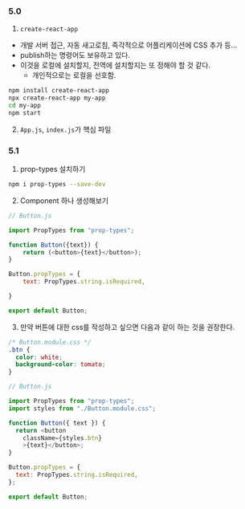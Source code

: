 ### 5.0

1. `create-react-app`
- 개발 서버 접근, 자동 새고로침, 즉각적으로 어플리케이션에 CSS 추가 등...
- publish하는 명령어도 보유하고 있다.
- 이것을 로컬에 설치할지, 전역에 설치할지는 또 정해야 할 것 같다.
  - 개인적으로는 로컬을 선호함.

```bash
npm install create-react-app
npx create-react-app my-app
cd my-app
npm start
```

2. `App.js`, `index.js`가 핵심 파일 


### 5.1
1. prop-types 설치하기

```bash
npm i prop-types --save-dev
```

2. Component 하나 생성해보기

```js
// Button.js

import PropTypes from "prop-types";

function Button({text}) {
	return (<button>{text}</button>);
}

Button.propTypes = {
	text: PropTypes.string.isRequired,

}

export default Button;
```

3. 만약 버튼에 대한 css를 작성하고 싶으면 다음과 같이 하는 것을 권장한다.  

```css
/* Button.module.css */
.btn {
  color: white;
  background-color: tomato;
}
```

```js
// Button.js

import PropTypes from "prop-types";
import styles from "./Button.module.css";

function Button({ text }) {
  return <button
	className={styles.btn}
	>{text}</button>;
}

Button.propTypes = {
  text: PropTypes.string.isRequired,
};

export default Button;
```